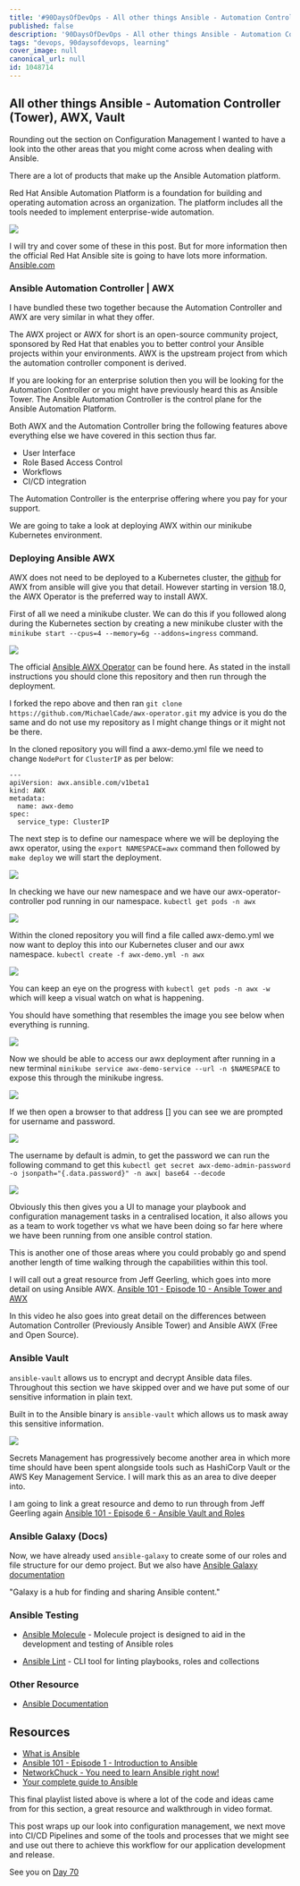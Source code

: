 ```yaml
---
title: '#90DaysOfDevOps - All other things Ansible - Automation Controller (Tower), AWX, Vault - Day 69'
published: false
description: '90DaysOfDevOps - All other things Ansible - Automation Controller (Tower), AWX, Vault'
tags: "devops, 90daysofdevops, learning"
cover_image: null
canonical_url: null
id: 1048714
---
```

## All other things Ansible - Automation Controller (Tower), AWX, Vault

Rounding out the section on Configuration Management I wanted to have a look into the other areas that you might come across when dealing with Ansible.  

There are a lot of products that make up the Ansible Automation platform. 

Red Hat Ansible Automation Platform is a foundation for building and operating automation across an organization. The platform includes all the tools needed to implement enterprise-wide automation.

![](../images/Day69_config1.png?v1)

I will try and cover some of these in this post. But for more information then the official Red Hat Ansible site is going to have lots more information. [Ansible.com](https://www.ansible.com/?hsLang=en-us)

### Ansible Automation Controller | AWX 

I have bundled these two together because the Automation Controller and AWX are very similar in what they offer. 

The AWX project or AWX for short is an open-source community project, sponsored by Red Hat that enables you to better control your Ansible projects within your environments. AWX is the upstream project from which the automation controller component is derived. 

If you are looking for an enterprise solution then you will be looking for the Automation Controller or you might have previously heard this as Ansible Tower. The Ansible Automation Controller is the control plane for the Ansible Automation Platform. 

Both AWX and the Automation Controller bring the following features above everything else we have covered in this section thus far. 

- User Interface 
- Role Based Access Control 
- Workflows 
- CI/CD integration 

The Automation Controller is the enterprise offering where you pay for your support. 

We are going to take a look at deploying AWX within our minikube Kubernetes environment. 

### Deploying Ansible AWX 

AWX does not need to be deployed to a Kubernetes cluster, the [github](https://github.com/ansible/awx) for AWX from ansible will give you that detail. However starting in version 18.0, the AWX Operator is the preferred way to install AWX. 

First of all we need a minikube cluster. We can do this if you followed along during the Kubernetes section by creating a new minikube cluster with the `minikube start --cpus=4 --memory=6g --addons=ingress` command. 

![](../images/Day69_config2.png?v1)

The official [Ansible AWX Operator](https://github.com/ansible/awx-operator) can be found here. As stated in the install instructions you should clone this repository and then run through the deployment. 

I forked the repo above and then ran `git clone https://github.com/MichaelCade/awx-operator.git` my advice is you do the same and do not use my repository as I might change things or it might not be there. 

In the cloned repository you will find a awx-demo.yml file we need to change `NodePort` for `ClusterIP` as per below: 

```
---
apiVersion: awx.ansible.com/v1beta1
kind: AWX
metadata:
  name: awx-demo
spec:
  service_type: ClusterIP
```

The next step is to define our namespace where we will be deploying the awx operator, using the `export NAMESPACE=awx` command then followed by `make deploy` we will start the deployment. 

![](../images/Day69_config3.png?v1)

In checking we have our new namespace and we have our awx-operator-controller pod running in our namespace. `kubectl get pods -n awx`

![](../images/Day69_config4.png?v1)

Within the cloned repository you will find a file called awx-demo.yml we now want to deploy this into our Kubernetes cluser and our awx namespace. `kubectl create -f awx-demo.yml -n awx`

![](../images/Day69_config5.png?v1)

You can keep an eye on the progress with `kubectl get pods -n awx -w` which will keep a visual watch on what is happening. 

You should have something that resembles the image you see below when everything is running. 

![](../images/Day69_config6.png?v1)

Now we should be able to access our awx deployment after running in a new terminal `minikube service awx-demo-service --url -n $NAMESPACE` to expose this through the minikube ingress. 

![](../images/Day69_config7.png?v1)

If we then open a browser to that address [] you can see we are prompted for username and password. 

![](../images/Day69_config8.png?v1)

The username by default is admin, to get the password we can run the following command to get this `kubectl get secret awx-demo-admin-password -o jsonpath="{.data.password}" -n awx| base64 --decode`

![](../images/Day69_config9.png?v1)

Obviously this then gives you a UI to manage your playbook and configuration management tasks in a centralised location, it also allows you as a team to work together vs what we have been doing so far here where we have been running from one ansible control station. 

This is another one of those areas where you could probably go and spend another length of time walking through the capabilities within this tool. 

I will call out a great resource from Jeff Geerling, which goes into more detail on using Ansible AWX. [Ansible 101 - Episode 10 - Ansible Tower and AWX](https://www.youtube.com/watch?v=iKmY4jEiy_A&t=752s) 

In this video he also goes into great detail on the differences between Automation Controller (Previously Ansible Tower) and Ansible AWX (Free and Open Source).

### Ansible Vault 

`ansible-vault` allows us to encrypt and decrypt Ansible data files. Throughout this section we have skipped over and we have put some of our sensitive information in plain text. 

Built in to the Ansible binary is `ansible-vault` which allows us to mask away this sensitive information. 

![](../images/Day69_config10.png?v1)

Secrets Management has progressively become another area in which more time should have been spent alongside tools such as HashiCorp Vault or the AWS Key Management Service. I will mark this as an area to dive deeper into.

I am going to link a great resource and demo to run through from Jeff Geerling again [Ansible 101 - Episode 6 - Ansible Vault and Roles](https://www.youtube.com/watch?v=JFweg2dUvqM)

### Ansible Galaxy (Docs)

Now, we have already used `ansible-galaxy` to create some of our roles and file structure for our demo project. But we also have [Ansible Galaxy documentation](https://galaxy.ansible.com/docs/)

"Galaxy is a hub for finding and sharing Ansible content."

### Ansible Testing

- [Ansible Molecule](https://molecule.readthedocs.io/en/latest/) - Molecule project is designed to aid in the development and testing of Ansible roles

- [Ansible Lint](https://ansible-lint.readthedocs.io/en/latest/) - CLI tool for linting playbooks, roles and collections

### Other Resource 

- [Ansible Documentation](https://docs.ansible.com/ansible/latest/index.html)

## Resources 

- [What is Ansible](https://www.youtube.com/watch?v=1id6ERvfozo)
- [Ansible 101 - Episode 1 - Introduction to Ansible](https://www.youtube.com/watch?v=goclfp6a2IQ)
- [NetworkChuck - You need to learn Ansible right now!](https://www.youtube.com/watch?v=5hycyr-8EKs&t=955s)
- [Your complete guide to Ansible](https://www.youtube.com/playlist?list=PLnFWJCugpwfzTlIJ-JtuATD2MBBD7_m3u)

This final playlist listed above is where a lot of the code and ideas came from for this section, a great resource and walkthrough in video format. 

This post wraps up our look into configuration management, we next move into CI/CD Pipelines and some of the tools and processes that we might see and use out there to achieve this workflow for our application development and release. 

See you on [Day 70](day70.md)
